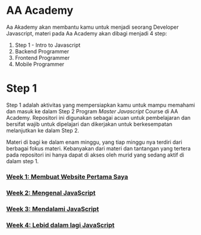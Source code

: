 # AA Academy

Aa Akademy akan membantu kamu untuk menjadi seorang Developer Javascript, materi pada Aa Academy akan dibagi menjadi 4 step:
1. Step 1 - Intro to Javascript
2. Backend Programmer
3. Frontend Programmer
4. Mobile Programmer

# Step 1

Step 1 adalah aktivitas yang mempersiapkan kamu untuk mampu memahami dan masuk ke dalam Step 2 Program *Master Javascript* Course di AA Academy. Repositori ini digunakan sebagai acuan untuk pembelajaran dan bersifat wajib untuk dipelajari dan dikerjakan untuk berkesempatan melanjutkan ke dalam Step 2.

Materi di bagi ke dalam enam minggu, yang tiap minggu nya terdiri dari berbagai fokus materi. Kebanyakan dari materi dan tantangan yang tertera pada repositori ini hanya dapat di akses oleh murid yang sedang aktif di dalam step 1.

### [Week 1: Membuat Website Pertama Saya](./README-WEEK-1.md)
### [Week 2: Mengenal JavaScript](./README-WEEK-2.md)
### [Week 3: Mendalami JavaScript](./README-WEEK-3.md)
### [Week 4: Lebid dalam lagi JavaScript](./README-WEEK-4.md)
